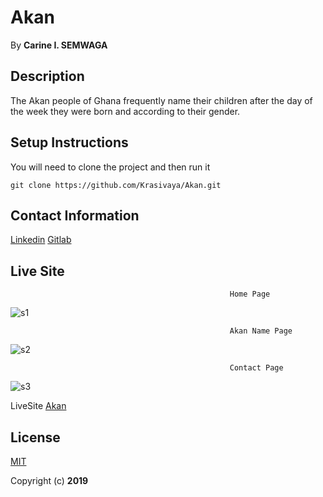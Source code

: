 # Akan
 By **Carine I. SEMWAGA**
## Description
 The Akan people of Ghana frequently name their children after the day of the week they were born and according to their gender.
## Setup Instructions
 You will need to clone the project and then run it
```
git clone https://github.com/Krasivaya/Akan.git
```
## Contact Information
[Linkedin](https://www.linkedin.com/in/carine-ishimwe-semwaga-29aa11149/)
[Gitlab](https://gitlab.com/Krasivaya?nav_source=navbar)
## Live Site
                                                     Home Page
![s1](https://user-images.githubusercontent.com/51264308/61631345-67e47300-ac8a-11e9-8273-bb8c3d35e4b8.png)

                                                     Akan Name Page
![s2](https://user-images.githubusercontent.com/51264308/61631541-e7724200-ac8a-11e9-91a6-12929406e3e3.png)

                                                     Contact Page
![s3](https://user-images.githubusercontent.com/51264308/61631581-07096a80-ac8b-11e9-9d1e-fd059f47508a.png)

LiveSite [Akan](https://krasivaya.github.io/Akan/)

## License
[MIT](https://choosealicense.com/licenses/mit/)

 Copyright (c) **2019**
